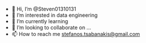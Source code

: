 - 👋 Hi, I’m @Steven01310131
- 👀 I’m interested in data engineering 
- 🌱 I’m currently learning 
- 💞️ I’m looking to collaborate on ...
- 📫 How to reach me stefanos.tsabanakis@gmail.com

<!---
Steven01310131/Steven01310131 is a ✨ special ✨ repository because its `README.md` (this file) appears on your GitHub profile.
You can click the Preview link to take a look at your changes.
--->
